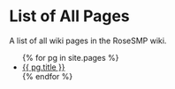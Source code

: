 # List of All Pages

A list of all wiki pages in the RoseSMP wiki.

<ul>
  {% for pg in site.pages %}
    <li>
      <a href="{{ pg.url }}">{{ pg.title }}</a>
    </li>
  {% endfor %}
</ul>